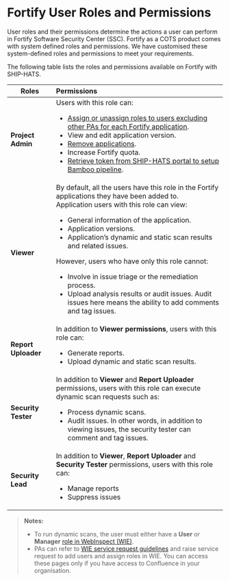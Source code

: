 # Fortify User Roles and Permissions

User roles and their permissions determine the actions a user can perform in Fortify Software Security Center (SSC). Fortify as a COTS product comes with system defined roles and permissions. We have customised these system-defined roles and permissions to meet your requirements.

The following table lists the roles and permissions available on Fortify with SHIP-HATS. 
<!--Refer to **Manage user role in Fortify applications** for more information.-->

| **Roles**     | **Permissions** |
| ------------- |:-------------|
| **Project Admin** | Users with this role can: <br /><ul><li>[Assign or unassign roles to users excluding other PAs for each Fortify application](https://docs.developer.tech.gov.sg/docs/ship-hats-documentation/#/manage-fortify-applications?id=manage-user-role-in-fortify-applications).</li><li>View and edit application version.</li><li>[Remove applications](https://docs.developer.tech.gov.sg/docs/ship-hats-documentation/#/manage-fortify-applications?id=remove-users-from-fortify-applications).</li><li>Increase Fortify quota.</li><li>[Retrieve token from SHIP-HATS portal to setup Bamboo pipeline](https://docs.developer.tech.gov.sg/docs/ship-hats-documentation/#/manage-fortify-applications?id=get-token-for-fortify-application).</li></ul> |
| **Viewer**    | By default, all the users have this role in the Fortify applications they have been added to.<br /> Application users with this role can view:<br /><ul><li>General information of the application.</li><li>Application versions.</li><li>Application’s dynamic and static scan results and related issues.</li></ul>However, users who have only this role cannot:<br /><ul><li>Involve in issue triage or the remediation process.</li><li>Upload analysis results or audit issues. Audit issues here means the ability to add comments and tag issues.</li></ul>|
| **Report Uploader**      | In addition to **Viewer permissions**, users with this role can:<br /><ul><li>Generate reports.</li><li>Upload dynamic and static scan results.</li></ul>     |
| **Security Tester**      | In addition to **Viewer** and **Report Uploader** permissions, users with this role can execute dynamic scan requests such as: <br /><ul><li>Process dynamic scans.</li><li>Audit issues. In other words, in addition to viewing issues, the security tester can comment and tag issues.</li></ul>     |
|     **Security Lead**          |In addition to **Viewer**, **Report Uploader** and **Security Tester** permissions, users with this role can:<br /><ul><li>Manage reports</li><li>Suppress issues</li></ul>


>**Notes:**
>- To run dynamic scans, the user must either have a **User** or **Manager** [role in WebInspect (WIE)](webinspect-user-access-control).
>- PAs can refer to [WIE service request guidelines](webinspect-service-tickets-guide) and raise service request to add users and assign roles in WIE. You can access these pages only if you have access to Confluence in your organisation.
